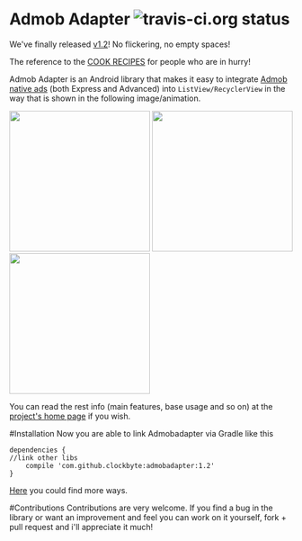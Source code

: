 Admob Adapter                               ![travis-ci.org status](https://travis-ci.org/clockbyte/admobadapter.svg?branch=master)
======================

We've finally released [v1.2](https://github.com/clockbyte/admobadapter/releases/tag/v1.2)! No flickering, no empty spaces!

The reference to the [COOK RECIPES](https://github.com/clockbyte/admobadapter/wiki/Cookbook) for people who are in hurry!

Admob Adapter is an Android library that makes it easy to integrate [Admob native ads](https://firebase.google.com/docs/admob/android/native) (both Express and Advanced) into ```ListView/RecyclerView``` in the way that is shown in the following image/animation.

 <img src="https://raw.githubusercontent.com/clockbyte/admobadapter/master/screenshots/device-2015-08-28-012121.png" width="250"> <img src="https://raw.githubusercontent.com/clockbyte/admobadapter/master/screenshots/Screenshot_20160809-183435.png" width="250"> <img src="https://raw.githubusercontent.com/clockbyte/admobadapter/master/screenshots/ezgif.com-gif-maker.gif" width="250">

You can read the rest info (main features, base usage and so on) at the [project's home page](https://github.com/clockbyte/admobadapter/wiki/Home) if you wish.

#Installation
Now you are able to link Admobadapter via Gradle like this
```shell
dependencies {
//link other libs
    compile 'com.github.clockbyte:admobadapter:1.2'
}
```
[Here](https://github.com/clockbyte/admobadapter/wiki/Installation) you could find more ways.

#Contributions
Contributions are very welcome. If you find a bug in the library or want an improvement and feel you can work on it yourself, fork + pull request and i'll appreciate it much!
